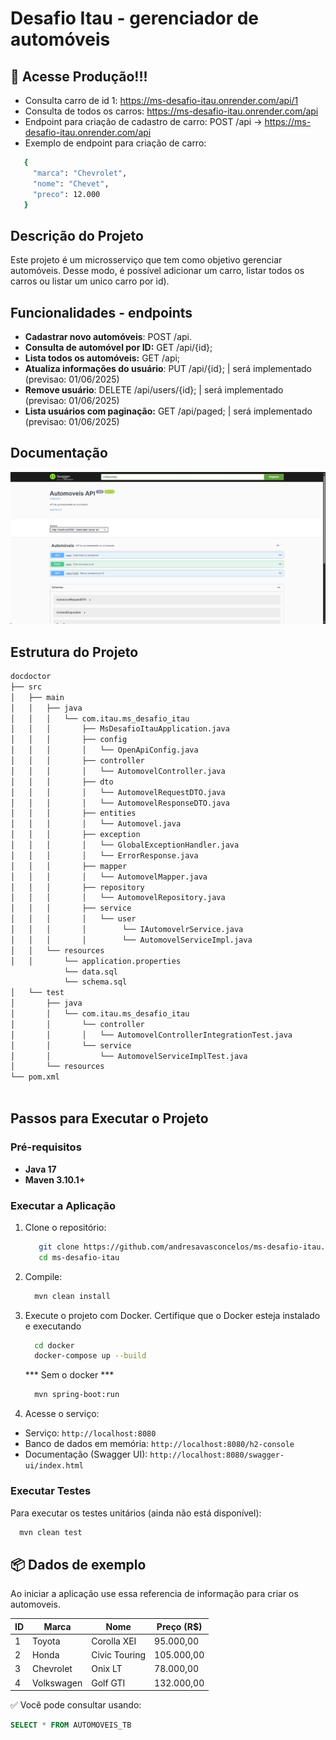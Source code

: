 
# Desafio Itau - gerenciador de automóveis

## 💃 Acesse Produção!!!
- Consulta carro de id 1: https://ms-desafio-itau.onrender.com/api/1
- Consulta de todos os carros: https://ms-desafio-itau.onrender.com/api
- Endpoint para criação de cadastro de carro: POST /api -> https://ms-desafio-itau.onrender.com/api
- Exemplo de endpoint para criação de carro:
```bash
   {
     "marca": "Chevrolet",
     "nome": "Chevet",
     "preco": 12.000
   }
```

## Descrição do Projeto

Este projeto é um microsserviço que tem como objetivo gerenciar automóveis. Desse modo, é possível adicionar um carro, listar todos os carros ou listar um unico carro por id).

## Funcionalidades - endpoints

- **Cadastrar novo automóveis**: POST /api.
- **Consulta de automóvel por ID:** GET /api/{id};
- **Lista todos os automóveis:** GET /api;
- **Atualiza informações do usuário**: PUT /api/{id}; | será implementado (previsao: 01/06/2025)
- **Remove usuário**: DELETE /api/users/{id}; | será implementado (previsao: 01/06/2025)
- **Lista usuários com paginação:** GET /api/paged; | será implementado (previsao: 01/06/2025)

## Documentação 
<img src="assets/Swagger.png" alt="Logo do Projeto" width="1000"/>

## Estrutura do Projeto

```bash
docdoctor
├── src
│   ├── main
│   │   ├── java
│   │   │   └── com.itau.ms_desafio_itau
│   │   │       ├── MsDesafioItauApplication.java
│   │   │       ├── config
│   │   │       │   └── OpenApiConfig.java
│   │   │       ├── controller
│   │   │       │   └── AutomovelController.java
│   │   │       ├── dto
│   │   │       │   └── AutomovelRequestDTO.java
│   │   │       │   └── AutomovelResponseDTO.java
│   │   │       ├── entities
│   │   │       │   └── Automovel.java
│   │   │       ├── exception
│   │   │       │   └── GlobalExceptionHandler.java
│   │   │       │   └── ErrorResponse.java
│   │   │       ├── mapper
│   │   │       │   └── AutomovelMapper.java
│   │   │       ├── repository
│   │   │       │   └── AutomovelRepository.java
│   │   │       ├── service
│   │   │       │   └── user
│   │   │       │        └── IAutomovelrService.java
│   │   │       │        └── AutomovelServiceImpl.java
│   │   └── resources
│   │       └── application.properties
            └── data.sql
            └── schema.sql  
│   └── test
│       ├── java
│       │   └── com.itau.ms_desafio_itau
│       │       └── controller
│       │       │   └── AutomovelControllerIntegrationTest.java
│       │       └── service
│       │           └── AutomovelServiceImplTest.java
│       └── resources
└── pom.xml
 
```

## Passos para Executar o Projeto

### Pré-requisitos 

- **Java 17**
- **Maven 3.10.1+**

### Executar a Aplicação

1. Clone o repositório:

    ```bash
       git clone https://github.com/andresavasconcelos/ms-desafio-itau.git
       cd ms-desafio-itau
    ```

2. Compile:
    ```bash
      mvn clean install
    ```
3. Execute o projeto com Docker. Certifique que o Docker esteja instalado e executando
    ```bash
      cd docker
      docker-compose up --build
   ``` 
   *** Sem o docker ***
    ```bash
      mvn spring-boot:run
    ```

4. Acesse o serviço:

  - Serviço: `http://localhost:8080`
  - Banco de dados em memória: `http://localhost:8080/h2-console`
  - Documentação (Swagger UI): `http://localhost:8080/swagger-ui/index.html`


### Executar Testes

Para executar os testes unitários (ainda não está disponível):

   ```bash
     mvn clean test
   ```
## 📦 Dados de exemplo

Ao iniciar a aplicação use essa referencia de informação para criar os automoveis.

| ID | Marca       | Nome           | Preço (R$)  |
|----|-------------|----------------|-------------|
| 1  | Toyota      | Corolla XEI    | 95.000,00   |
| 2  | Honda       | Civic Touring  | 105.000,00  |
| 3  | Chevrolet   | Onix LT        | 78.000,00   |
| 4  | Volkswagen  | Golf GTI       | 132.000,00  |

✅ Você pode consultar usando:
```sql
SELECT * FROM AUTOMOVEIS_TB 
```
